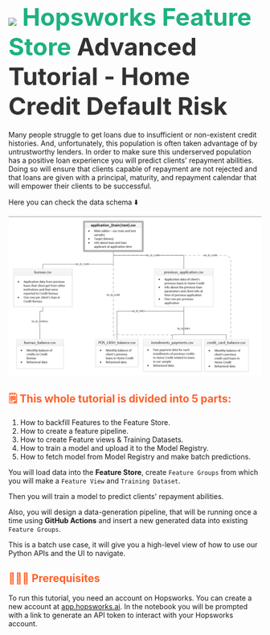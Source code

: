 # <span style="font-width:bold; font-size: 3rem; color:#1EB182;"><img src="../../images/icon102.png" width="38px"></img> **Hopsworks Feature Store** </span><span style="font-width:bold; font-size: 3rem; color:#333;">Advanced Tutorial - Home Credit Default Risk</span>

Many people struggle to get loans due to insufficient or non-existent credit histories. And, unfortunately, this population is often taken advantage of by untrustworthy lenders.
In order to make sure this underserved population has a positive loan experience you will predict clients' repayment abilities.
Doing so will ensure that clients capable of repayment are not rejected and that loans are given with a principal, maturity, and repayment calendar that will empower their clients to be successful.

Here you can check the data schema ⬇️

![data_origin](../../images/data_origin.png)

## <span style="color:#ff5f27;">🗒️ This whole tutorial is divided into 5 parts:</span>

1. How to backfill Features to the Feature Store.
2. How to create a feature pipeline.
3. How to create Feature views & Training Datasets.
4. How to train a model and upload it to the Model Registry.
5. How to fetch model from Model Registry and make batch predictions.


You will load data into the **Feature Store**, create `Feature Groups` from which you will make a `Feature View` and `Training Dataset`.

Then you will train a model to predict clients' repayment abilities. 

Also, you will design a data-generation pipeline, that will be running once a time using **GitHub Actions** and insert a new generated data into existing `Feature Groups`.

This is a batch use case, it will give you a high-level view of how to use our Python APIs and the UI to navigate.

## <span style="color:#ff5f27;">👮🏻‍♂️ Prerequisites</span>

To run this tutorial, you need an account on Hopsworks. You can create a new account at  [app.hopsworks.ai](https://app.hopsworks.ai).
In the notebook you will be prompted with a link to generate an API token to interact with your Hopsworks account.

